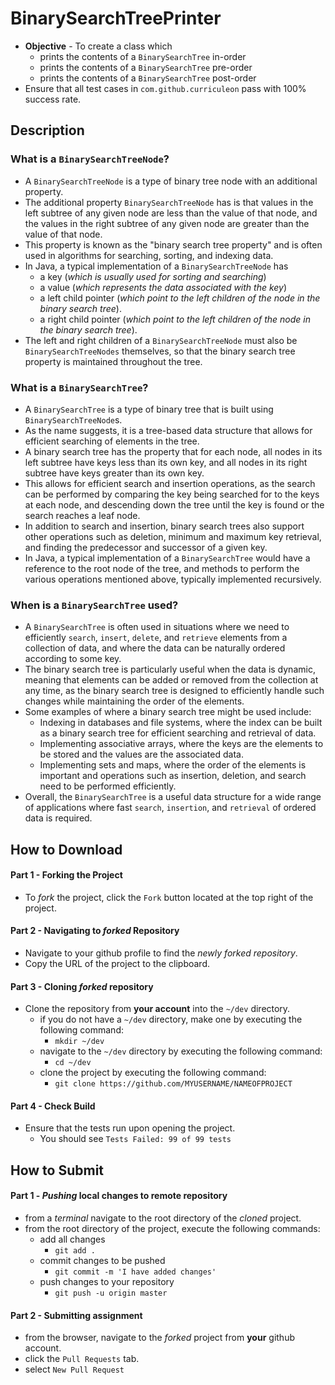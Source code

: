 # BinarySearchTreePrinter

* **Objective** - To create a class which
    * prints the contents of a `BinarySearchTree` in-order
    * prints the contents of a `BinarySearchTree` pre-order
    * prints the contents of a `BinarySearchTree` post-order
* Ensure that all test cases in `com.github.curriculeon` pass with 100% success rate.


## Description

### What is a `BinarySearchTreeNode`?

* A `BinarySearchTreeNode` is a type of binary tree node with an additional property.
* The additional property `BinarySearchTreeNode` has is that values in the left subtree of any given node are less than the value of that node, and the values in the right subtree of any given node are greater than the value of that node.
* This property is known as the "binary search tree property" and is often used in algorithms for searching, sorting, and indexing data.
* In Java, a typical implementation of a `BinarySearchTreeNode` has
    * a key (_which is usually used for sorting and searching_)
    * a value (_which represents the data associated with the key_)
    * a left child pointer (_which point to the left children of the node in the binary search tree_).
    * a right child pointer (_which point to the left children of the node in the binary search tree_).
* The left and right children of a `BinarySearchTreeNode` must also be `BinarySearchTreeNodes` themselves, so that the binary search tree property is maintained throughout the tree.

### What is a `BinarySearchTree`?

* A `BinarySearchTree` is a type of binary tree that is built using `BinarySearchTreeNode`s.
* As the name suggests, it is a tree-based data structure that allows for efficient searching of elements in the tree.
* A binary search tree has the property that for each node, all nodes in its left subtree have keys less than its own key, and all nodes in its right subtree have keys greater than its own key.
* This allows for efficient search and insertion operations, as the search can be performed by comparing the key being searched for to the keys at each node, and descending down the tree until the key is found or the search reaches a leaf node.
* In addition to search and insertion, binary search trees also support other operations such as deletion, minimum and maximum key retrieval, and finding the predecessor and successor of a given key.
* In Java, a typical implementation of a `BinarySearchTree` would have a reference to the root node of the tree, and methods to perform the various operations mentioned above, typically implemented recursively.


### When is a `BinarySearchTree` used?

* A `BinarySearchTree` is often used in situations where we need to efficiently `search`, `insert`, `delete`, and `retrieve` elements from a collection of data, and where the data can be naturally ordered according to some key.
* The binary search tree is particularly useful when the data is dynamic, meaning that elements can be added or removed from the collection at any time, as the binary search tree is designed to efficiently handle such changes while maintaining the order of the elements.
* Some examples of where a binary search tree might be used include:
    * Indexing in databases and file systems, where the index can be built as a binary search tree for efficient searching and retrieval of data.
    * Implementing associative arrays, where the keys are the elements to be stored and the values are the associated data.
    * Implementing sets and maps, where the order of the elements is important and operations such as insertion, deletion, and search need to be performed efficiently.
* Overall, the `BinarySearchTree` is a useful data structure for a wide range of applications where fast `search`, `insertion`, and `retrieval` of ordered data is required.




## How to Download

#### Part 1 - Forking the Project
* To _fork_ the project, click the `Fork` button located at the top right of the project.


#### Part 2 - Navigating to _forked_ Repository
* Navigate to your github profile to find the _newly forked repository_.
* Copy the URL of the project to the clipboard.

#### Part 3 - Cloning _forked_ repository
* Clone the repository from **your account** into the `~/dev` directory.
    * if you do not have a `~/dev` directory, make one by executing the following command:
        * `mkdir ~/dev`
    * navigate to the `~/dev` directory by executing the following command:
        * `cd ~/dev`
    * clone the project by executing the following command:
        * `git clone https://github.com/MYUSERNAME/NAMEOFPROJECT`

#### Part 4 - Check Build
* Ensure that the tests run upon opening the project.
    * You should see `Tests Failed: 99 of 99 tests`







## How to Submit

#### Part 1 -  _Pushing_ local changes to remote repository
* from a _terminal_ navigate to the root directory of the _cloned_ project.
* from the root directory of the project, execute the following commands:
    * add all changes
        * `git add .`
    * commit changes to be pushed
        * `git commit -m 'I have added changes'`
    * push changes to your repository
        * `git push -u origin master`

#### Part 2 - Submitting assignment
* from the browser, navigate to the _forked_ project from **your** github account.
* click the `Pull Requests` tab.
* select `New Pull Request`
